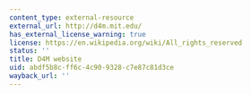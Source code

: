 ```yaml
---
content_type: external-resource
external_url: http://d4m.mit.edu/
has_external_license_warning: true
license: https://en.wikipedia.org/wiki/All_rights_reserved
status: ''
title: D4M website
uid: abdf5b8c-ff6c-4c90-9328-c7e87c81d3ce
wayback_url: ''
---
```

